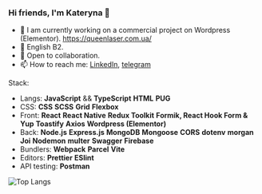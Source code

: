 ### Hi friends, I'm Kateryna 👋

- 🌱 I am currently working on a commercial project on Wordpress (Elementor). https://queenlaser.com.ua/
- 🌱 English B2.
- 🤗 Open to collaboration.
- 📫 How to reach me: [LinkedIn](https://www.linkedin.com/in/bachkalo-kateryna/), [telegram](https://t.me/kateryna_b1)

Stack:

- Langs: **JavaScript** && **TypeScript** **HTML** **PUG**
- CSS: **CSS** **SCSS** **Grid** **Flexbox** 
- Front: **React** **React Native** **Redux Toolkit** **Formik, React Hook Form & Yup** **Toastify** **Axios** **Wordpress (Elementor)**
- Back: **Node.js** **Express.js** **MongoDB** **Mongoose** **CORS** **dotenv** **morgan** **Joi** **Nodemon** **multer** **Swagger** **Firebase**
- Bundlers: **Webpack** **Parcel** **Vite**
- Editors: **Prettier** **ESlint**
- API testing: **Postman**
  
![Top Langs](https://github-readme-stats.vercel.app/api/top-langs/?username=KaterynaBachkalo&layout=compact&theme=tokyonight)


